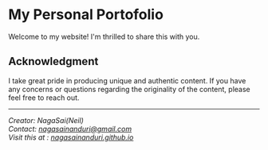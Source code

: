 # My Personal Portofolio

Welcome to my website! I'm thrilled to share this with you.

## Acknowledgment

I take great pride in producing unique and authentic content. If you have any concerns or questions regarding the originality of the content, please feel free to reach out.

---

*Creator: NagaSai(Neil)* \
*Contact: <a href="mailto:nagasainanduri@gmail.com">nagasainanduri@gmail.com</a>* \
*Visit this at : <a href="nagasainanduri.github.io">nagasainanduri.github.io</a>*
